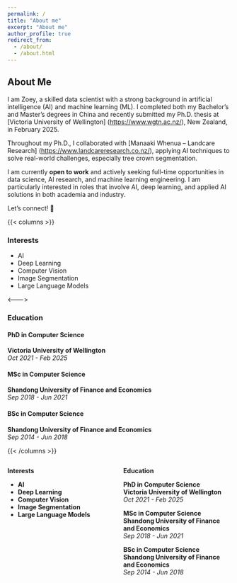 ```yaml
---
permalink: /
title: "About me"
excerpt: "About me"
author_profile: true
redirect_from: 
  - /about/
  - /about.html
---
```


## About Me  

I am Zoey, a skilled data scientist with a strong background in artificial intelligence (AI) and machine learning (ML). I completed both my Bachelor’s and Master’s degrees in China and recently submitted my Ph.D. thesis at [Victoria University of Wellington] (https://www.wgtn.ac.nz/), New Zealand, in February 2025.  

Throughout my Ph.D., I collaborated with [Manaaki Whenua – Landcare Research] (https://www.landcareresearch.co.nz/), applying AI techniques to solve real-world challenges, especially tree crown segmentation. 

I am currently **open to work** and actively seeking full-time opportunities in data science, AI research, and machine learning engineering. I am particularly interested in roles that involve AI, deep learning, and applied AI solutions in both academia and industry.  

Let’s connect! 🚀


{{< columns >}}

### Interests  

- AI 
- Deep Learning
- Computer Vision 
- Image Segmentation  
- Large Language Models  

<--->

### Education  

#### **PhD in Computer Science**  
**Victoria University of Wellington**  
_Oct 2021 - Feb 2025_  

#### **MSc in Computer Science**  
**Shandong University of Finance and Economics**  
_Sep 2018 - Jun 2021_  

#### **BSc in Computer Science**  
**Shandong University of Finance and Economics**  
_Sep 2014 - Jun 2018_  

{{< /columns >}}



<div style="display: flex; justify-content: space-between; gap: 20px;">

  <div style="width: 48%;">
  
  **Interests**  

  - **AI**  
  - **Deep Learning**  
  - **Computer Vision**  
  - **Image Segmentation**  
  - **Large Language Models**  

  </div>

  <div style="width: 48%;">

 **Education**  

  **PhD in Computer Science**  
  **Victoria University of Wellington**  
  _Oct 2021 - Feb 2025_  

  **MSc in Computer Science**  
  **Shandong University of Finance and Economics**  
  _Sep 2018 - Jun 2021_  

  **BSc in Computer Science**  
  **Shandong University of Finance and Economics**  
  _Sep 2014 - Jun 2018_  

  </div>

</div>
